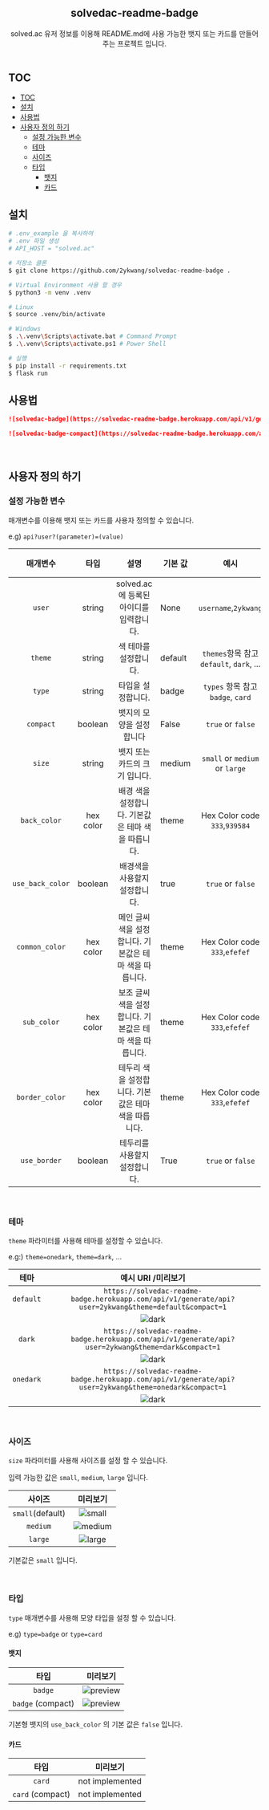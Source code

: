 <div align="center">
    <h2 align="center">solvedac-readme-badge</h2>  
   solved.ac 유저 정보를 이용해 README.md에 사용 가능한 뱃지 또는 카드를 만들어주는 프로젝트 입니다.
   <br><br>
</div>

## TOC

- [TOC](#toc)
- [설치](#설치)
- [사용법](#사용법)
- [사용자 정의 하기](#사용자-정의-하기)
  - [설정 가능한 변수](#설정-가능한-변수)
  - [테마](#테마)
  - [사이즈](#사이즈)
  - [타입](#타입)
    - [뱃지](#뱃지)
    - [카드](#카드)

## 설치

```sh
# .env_example 을 복사하여
# .env 파일 생성
# API_HOST = "solved.ac"

# 저장소 클론
$ git clone https://github.com/2ykwang/solvedac-readme-badge .

# Virtual Environment 사용 할 경우
$ python3 -m venv .venv

# Linux
$ source .venv/bin/activate

# Windows
$ .\.venv\Scripts\activate.bat # Command Prompt
$ .\.venv\Scripts\activate.ps1 # Power Shell

# 실행
$ pip install -r requirements.txt
$ flask run

```

## 사용법

```markdown
![solvedac-badge](https://solvedac-readme-badge.herokuapp.com/api/v1/generate/api?user=baekjoon_id_here)

![solvedac-badge-compact](https://solvedac-readme-badge.herokuapp.com/api/v1/generate/api?user=baekjoon_id_here&compact=1)
```

<br>

## 사용자 정의 하기

### 설정 가능한 변수

매개변수를 이용해 뱃지 또는 카드를 사용자 정의할 수 있습니다.

e.g) `api?user?(parameter)=(value)`

|     매개변수     |   타입    |                          설명                          | 기본 값 |                   예시                   | 구현 |
| :--------------: | :-------: | :----------------------------------------------------: | ------- | :--------------------------------------: | ---- |
|      `user`      |  string   |        solved.ac 에 등록된 아이디를 입력합니다.        | None    |           `username`,`2ykwang`           | ✔    |
|     `theme`      |  string   |                 색 테마를 설정합니다.                  | default | `themes`항목 참고 `default`, `dark`, ... | ✔    |
|      `type`      |  string   |                   타입을 설정합니다.                   | badge   |    `types` 항목 참고 `badge`, `card`     | ❌   |
|    `compact`     |  boolean  |                뱃지의 모양을 설정합니다                | False   |            `true` or `false`             | ✔    |
|      `size`      |  string   |             뱃지 또는 카드의 크기 입니다.              | medium  |      `small` or `medium` or `large`      | ✔   |
|   `back_color`   | hex color |   배경 색을 설정합니다. 기본값은 테마 색을 따릅니다.   | theme   |      Hex Color code `333`,`939584`       | ✔    |
| `use_back_color` |  boolean  |             배경색을 사용할지 설정합니다.              | true    |            `true` or `false`             | ✔    |
|  `common_color`  | hex color | 메인 글씨색을 설정합니다. 기본값은 테마 색을 따릅니다. | theme   |      Hex Color code `333`,`efefef`       | ✔    |
|   `sub_color`    | hex color | 보조 글씨색을 설정합니다. 기본값은 테마 색을 따릅니다. | theme   |      Hex Color code `333`,`efefef`       | ✔    |
|  `border_color`  | hex color |  테두리 색을 설정합니다. 기본값은 테마 색을 따릅니다.  | theme   |      Hex Color code `333`,`efefef`       | ✔    |
|   `use_border`   |  boolean  |             테두리를 사용할지 설정합니다.              | True    |            `true` or `false`             | ✔    |

<br>

### 테마

`theme` 파라미터를 사용해 테마를 설정할 수 있습니다.

e.g:) `theme=onedark`, `theme=dark`, ...

|   테마    |                                              예시 URI /미리보기                                               |
| :-------: | :-----------------------------------------------------------------------------------------------------------: |
| `default` |    `https://solvedac-readme-badge.herokuapp.com/api/v1/generate/api?user=2ykwang&theme=default&compact=1`     |
|           | ![dark](https://solvedac-readme-badge.herokuapp.com/api/v1/generate/api?user=2ykwang&theme=default&compact=1) |
|  `dark`   |      `https://solvedac-readme-badge.herokuapp.com/api/v1/generate/api?user=2ykwang&theme=dark&compact=1`      |
|           |  ![dark](https://solvedac-readme-badge.herokuapp.com/api/v1/generate/api?user=2ykwang&theme=dark&compact=1)   |
| `onedark` |    `https://solvedac-readme-badge.herokuapp.com/api/v1/generate/api?user=2ykwang&theme=onedark&compact=1`     |
|           | ![dark](https://solvedac-readme-badge.herokuapp.com/api/v1/generate/api?user=2ykwang&theme=onedark&compact=1) |

<br>

### 사이즈

`size` 파라미터를 사용해 사이즈를 설정 할 수 있습니다.

입력 가능한 값은 `small`, `medium`, `large` 입니다.

|      사이즈      |                                                          미리보기                                                           |
| :--------------: | :-------------------------------------------------------------------------------------------------------------------------: |
| `small`(default) |  ![small](https://solvedac-readme-badge.herokuapp.com/api/v1/generate/api?user=2ykwang&theme=default&compact=1&size=small)  |
|     `medium`     | ![medium](https://solvedac-readme-badge.herokuapp.com/api/v1/generate/api?user=2ykwang&theme=default&compact=1&size=medium) |
|     `large`      |  ![large](https://solvedac-readme-badge.herokuapp.com/api/v1/generate/api?user=2ykwang&theme=default&compact=1&size=large)  |

기본값은 `small` 입니다.

<br>

### 타입

`type` 매개변수를 사용해 모양 타입을 설정 할 수 있습니다.

e.g) `type=badge` or `type=card`

#### 뱃지

|       타입        |                                              미리보기                                              |
| :---------------: | :------------------------------------------------------------------------------------------------: |
|      `badge`      |     ![preview](https://solvedac-readme-badge.herokuapp.com/api/v1/generate/api?user=2ykwang&)      |
| `badge` (compact) | ![preview](https://solvedac-readme-badge.herokuapp.com/api/v1/generate/api?user=2ykwang&compact=1) |

기본형 뱃지의 `use_back_color` 의 기본 값은 `false` 입니다.

#### 카드

|       타입       |    미리보기     |
| :--------------: | :-------------: |
|      `card`      | not implemented |
| `card` (compact) | not implemented |
